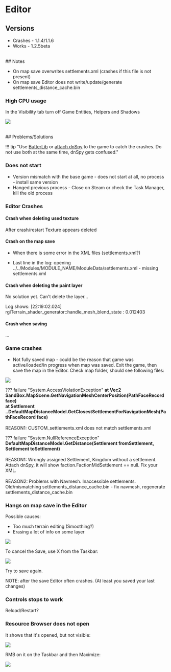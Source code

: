 # Editor

## Versions

- Crashes - 1.1.4/1.1.6
- Works - 1.2.5beta


<br>
## Notes

- On map save overwrites settlements.xml (crashes if this file is not present)
- On map save Editor does not write/update/generate settlements_distance_cache.bin

### High CPU usage

In the Visibility tab turn off Game Entities, Helpers and Shadows

![](https://imgur.com/B6B7BMC.png)

<br>
## Problems/Solutions


!!! tip "Use [ButterLib](/modules/mods_for_devs) or [attach dnSpy](/resources/dnspy) to the game to catch the crashes. Do not use both at the same time, dnSpy gets confused."

### Does not start

- Version mismatch with the base game - does not start at all, no process - install same version
- Hanged previous process - Close on Steam or check the Task Manager, kill the old process

### Editor Crashes

#### Crash when deleting used texture

After crash/restart Texture appears deleted

#### Crash on the map save

- When there is some error in the XML files (settlements.xml?)

- Last line in the log: opening ../../Modules/MODULE_NAME/ModuleData/settlements.xml - missing settlements.xml

#### Crash when deleting the paint layer

No solution yet. Can't delete the layer...

Log shows: [22:19:02.024] rglTerrain_shader_generator::handle_mesh_blend_state : 0.012403


#### Crash when saving

...


### Game crashes

- Not fully saved map - could be the reason that game was active/loaded/in progress when map was saved. Exit the game, then save the map in the Editor. Check map folder, should see following files:

![](https://imgur.com/VYlzH6c.png)

??? failure "System.AccessViolationException"
    **at Vec2 SandBox.MapScene.GetNavigationMeshCenterPosition(PathFaceRecord face)**<br>
    **at Settlement ..DefaultMapDistanceModel.GetClosestSettlementForNavigationMesh(PathFaceRecord face)**
    <br><br>
    REASON1: CUSTOM_settlements.xml does not match settlements.xml


??? failure "System.NullReferenceException"
    **DefaultMapDistanceModel.GetDistance(Settlement fromSettlement, Settlement toSettlement)**
    <br><br>
    REASON1: Wrongly assigned Settlement, Kingdom without a settlement. Attach dnSpy, it will show faction.FactionMidSettlement == null. Fix your XML.
    <br><br>
    REASON2: Problems with Navmesh. Inaccessible settlements. Old/mismatching settlements_distance_cache.bin - fix navmesh, regenerate settlements_distance_cache.bin


### Hangs on map save in the Editor

Possible causes:

- Too much terrain editing (Smoothing?)
- Erasing a lot of info on some layer

![](https://imgur.com/MMmqYCn.png)

To cancel the Save, use X from the Taskbar:

![](https://imgur.com/qOfC2xV.png)

Try to save again.

NOTE: after the save Editor often crashes. (At least you saved your last changes)


### Controls stops to work

Reload/Restart?


### Resource Browser does not open

It shows that it's opened, but not visible:

![](https://imgur.com/3rhCdBz.png)

RMB on it on the Taskbar and then Maximize:

![](https://imgur.com/chSDgaB.png)


